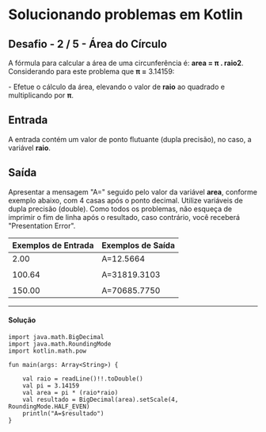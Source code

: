 # **Solucionando problemas em Kotlin**

## Desafio - **2** **/** **5** **-** **Área do Círculo**

A fórmula para calcular a área de uma circunferência é: **area = π . raio2**. Considerando para este problema que **π =** 3.14159:

\- Efetue o cálculo da área, elevando o valor de **raio** ao quadrado e multiplicando por **π**.

## Entrada

A entrada contém um valor de ponto flutuante (dupla precisão), no caso, a variável **raio**.

## Saída

Apresentar a mensagem "A=" seguido pelo valor da variável **area**, conforme exemplo abaixo, com 4 casas após o ponto decimal. Utilize variáveis de dupla precisão (double). Como todos os problemas, não esqueça de imprimir o fim de linha após o resultado, caso contrário, você receberá "Presentation Error".

 

| Exemplos de Entrada | Exemplos de Saída |
| ------------------- | ----------------- |
| 2.00                | A=12.5664         |
|                     |                   |
| 100.64              | A=31819.3103      |
|                     |                   |
| 150.00              | A=70685.7750      |



<hr />

<h4 align="left">Solução</h4>

    import java.math.BigDecimal
    import java.math.RoundingMode
    import kotlin.math.pow
    
    fun main(args: Array<String>) {
        
        val raio = readLine()!!.toDouble()
        val pi = 3.14159
        val area = pi * (raio*raio)
        val resultado = BigDecimal(area).setScale(4, RoundingMode.HALF_EVEN)
        println("A=$resultado")
    }


